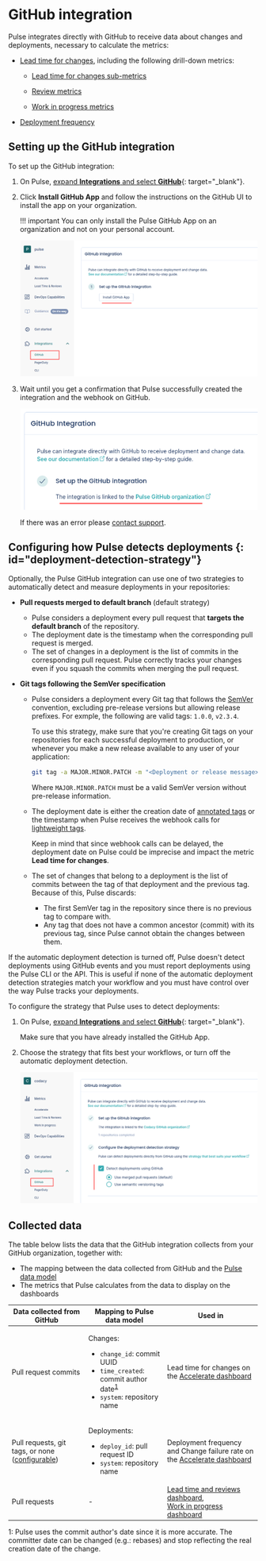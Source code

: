# GitHub integration

Pulse integrates directly with GitHub to receive data about changes and deployments, necessary to calculate the metrics:

-   [Lead time for changes](../metrics/accelerate.md#lead-time-for-changes), including the following drill-down metrics:

    -   [Lead time for changes sub-metrics](../metrics/lead-time-reviews.md#lead-time-for-changes-sub-metrics)

    -   [Review metrics](../metrics/lead-time-reviews.md#review-metrics)

    -   [Work in progress metrics](../metrics/work-in-progress.md)

-   [Deployment frequency](../metrics/accelerate.md#deployment-frequency)

## Setting up the GitHub integration

To set up the GitHub integration:

1.  On Pulse, [expand **Integrations** and select **GitHub**](https://app.pulse.codacy.com/integrations/github){: target="_blank"}.

1.  Click **Install GitHub App** and follow the instructions on the GitHub UI to install the app on your organization.

    !!! important
        You can only install the Pulse GitHub App on an organization and not on your personal account.

    ![Installing the Pulse GitHub App](images/ghi-installing.png)

1.  Wait until you get a confirmation that Pulse successfully created the integration and the webhook on GitHub.

    ![Pulse GitHub integration set up successfully](images/ghi-ok.png)

    If there was an error please [contact support](mailto:pulsesupport@codacy.com).

## Configuring how Pulse detects deployments {: id="deployment-detection-strategy"}

Optionally, the Pulse GitHub integration can use one of two strategies to automatically detect and measure deployments in your repositories:

-   **Pull requests merged to default branch** (default strategy)

    -   Pulse considers a deployment every pull request that **targets the default branch** of the repository.
    -   The deployment date is the timestamp when the corresponding pull request is merged.
    -   The set of changes in a deployment is the list of commits in the corresponding pull request. Pulse correctly tracks your changes even if you squash the commits when merging the pull request.

-   **Git tags following the SemVer specification**

    -   Pulse considers a deployment every Git tag that follows the [SemVer](https://semver.org) convention, excluding pre-release versions but allowing release prefixes. For exmple, the following are valid tags: `1.0.0`, `v2.3.4`.

        To use this strategy, make sure that you're creating Git tags on your repositories for each successful deployment to production, or whenever you make a new release available to any user of your application:

        ```bash
        git tag -a MAJOR.MINOR.PATCH -m "<Deployment or release message>"
        ```

        Where `MAJOR.MINOR.PATCH` must be a valid SemVer version without pre-release information.

    -   The deployment date is either the creation date of [annotated tags](https://git-scm.com/book/en/v2/Git-Basics-Tagging#_annotated_tags) or the timestamp when Pulse receives the webhook calls for [lightweight tags](https://git-scm.com/book/en/v2/Git-Basics-Tagging#_lightweight_tags).

        Keep in mind that since webhook calls can be delayed, the deployment date on Pulse could be imprecise and impact the metric **Lead time for changes**.

    -   The set of changes that belong to a deployment is the list of commits between the tag of that deployment and the previous tag. Because of this, Pulse discards:

        -   The first SemVer tag in the repository since there is no previous tag to compare with.
        -   Any tag that does not have a common ancestor (commit) with its previous tag, since Pulse cannot obtain the changes between them.

If the automatic deployment detection is turned off, Pulse doesn't detect deployments using GitHub events and you must report deployments using the Pulse CLI or the API. This is useful if none of the automatic deployment detection strategies match your workflow and you must have control over the way Pulse tracks your deployments.

To configure the strategy that Pulse uses to detect deployments:

1.  On Pulse, [expand **Integrations** and select **GitHub**](https://app.pulse.codacy.com/integrations/github){: target="_blank"}.

    Make sure that you have already installed the GitHub App.

1.  Choose the strategy that fits best your workflows, or turn off the automatic deployment detection.

    ![Choosing a deployment triggering strategy](images/ghi-strategy.png)

## Collected data

The table below lists the data that the GitHub integration collects from your GitHub organization, together with:

-   The mapping between the data collected from GitHub and the [Pulse data model](https://ingestion.pulse.codacy.com/v1/api-docs#tocs_event)
-   The metrics that Pulse calculates from the data to display on the dashboards

<table>
<thead>
<tr>
<th><strong>Data collected from GitHub</strong></th>
<th><strong>Mapping to Pulse data model</strong></th>
<th><strong>Used in</strong></th>
</tr>
</thead>
<tbody>
<tr>
    <td>Pull request commits</td>
    <td>
        <p>Changes:</p>
        <ul>
            <li><code>change_id</code>: commit UUID</li>
            <li><code>time_created</code>: commit author date<sup><a href="#commit-author-date">1</a></sup></li>
            <li><code>system</code>: repository name</li>
        </ul>
    </td>
    <td>Lead time for changes on the <a href="../../metrics/accelerate/">Accelerate dashboard</a></td>
</tr>
<tr>
    <td>Pull requests, git tags, or none (<a href="#deployment-detection-strategy">configurable</a>)</td>
    <td>
        <p>Deployments:</p>
        <ul>
            <li><code>deploy_id</code>: pull request ID</li>
            <li><code>system</code>: repository name</li>
        </ul>
    </td>
    <td>Deployment frequency and Change failure rate on the <a href="../../metrics/accelerate/">Accelerate dashboard</a></td>
</tr>
<tr>
    <td>Pull requests</td>
    <td>
        -
    </td>
    <td><a href="../../metrics/lead-time-reviews/">Lead time and reviews dashboard</a>,<br/><a href="../../metrics/work-in-progress/">Work in progress dashboard</a></td>
</tr>
</table>

<span id="commit-author-date">1</span>: Pulse uses the commit author's date since it is more accurate. The committer date can be changed (e.g.: rebases) and stop reflecting the real creation date of the change.
